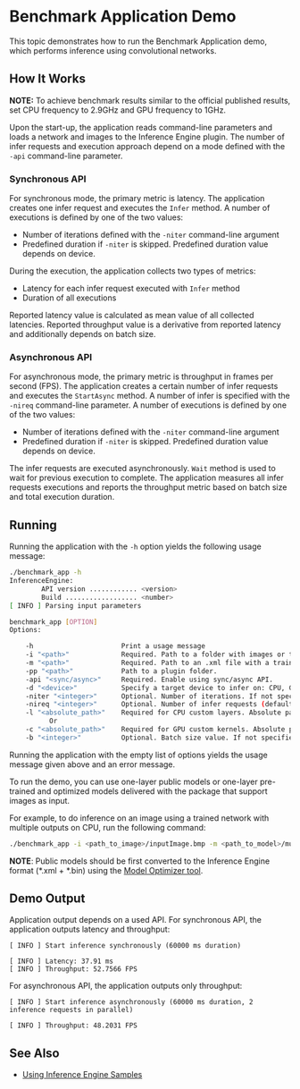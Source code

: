 # Benchmark Application Demo

This topic demonstrates how to run the Benchmark Application demo, which performs inference using convolutional networks.

## How It Works

**NOTE:** To achieve benchmark results similar to the official published results, set CPU frequency to 2.9GHz and GPU frequency to 1GHz.

Upon the start-up, the application reads command-line parameters and loads a network and images to the Inference Engine plugin. The number of infer requests and execution approach depend on a mode defined with the `-api` command-line parameter.


### Synchronous API
For synchronous mode, the primary metric is latency. The application creates one infer request and executes the `Infer` method. A number of executions is defined by one of the two values:
* Number of iterations defined with the `-niter` command-line argument
* Predefined duration if `-niter` is skipped. Predefined duration value depends on device.

During the execution, the application collects two types of metrics:
* Latency for each infer request executed with `Infer` method
* Duration of all executions

Reported latency value is calculated as mean value of all collected latencies. Reported throughput value is a derivative from reported latency and additionally depends on batch size.

### Asynchronous API
For asynchronous mode, the primary metric is throughput in frames per second (FPS). The application creates a certain number of infer requests and executes the `StartAsync` method. A number of infer is specified with the `-nireq` command-line parameter. A number of executions is defined by one of the two values:
* Number of iterations defined with the `-niter` command-line argument
* Predefined duration if `-niter` is skipped. Predefined duration value depends on device.

The infer requests are executed asynchronously. `Wait` method is used to wait for previous execution to complete. The application measures all infer requests executions and reports the throughput metric based on batch size and total execution duration.

## Running

Running the application with the `-h` option yields the following usage message:
```sh
./benchmark_app -h
InferenceEngine:
        API version ............ <version>
        Build .................. <number>
[ INFO ] Parsing input parameters

benchmark_app [OPTION]
Options:

    -h                      Print a usage message
    -i "<path>"             Required. Path to a folder with images or to image files.
    -m "<path>"             Required. Path to an .xml file with a trained model.
    -pp "<path>"            Path to a plugin folder.
    -api "<sync/async>"     Required. Enable using sync/async API.
    -d "<device>"           Specify a target device to infer on: CPU, GPU, FPGA or MYRIAD. Use "-d HETERO:<comma separated devices list>" format to specify HETERO plugin. The application looks for a suitable plugin for the specified device.
    -niter "<integer>"      Optional. Number of iterations. If not specified, the number of iterations is calculated depending on a device.
    -nireq "<integer>"      Optional. Number of infer requests (default value is 2).
    -l "<absolute_path>"    Required for CPU custom layers. Absolute path to a shared library with the kernels implementations.
          Or
    -c "<absolute_path>"    Required for GPU custom kernels. Absolute path to an .xml file with the kernels description.
    -b "<integer>"          Optional. Batch size value. If not specified, the batch size value is determined from IR.
```

Running the application with the empty list of options yields the usage message given above and an error message.

To run the demo, you can use one-layer public models or one-layer pre-trained and optimized models delivered with the package that support images as input.

For example, to do inference on an image using a trained network with multiple outputs on CPU, run the following command:

```sh
./benchmark_app -i <path_to_image>/inputImage.bmp -m <path_to_model>/multiple-output.xml -d CPU
```

**NOTE**: Public models should be first converted to the Inference Engine format (\*.xml + \*.bin) using the [Model Optimizer tool](./docs/Model_Optimizer_Developer_Guide/Deep_Learning_Model_Optimizer_DevGuide.md).

## Demo Output

Application output depends on a used API. For synchronous API, the application outputs latency and throughput:
```
[ INFO ] Start inference synchronously (60000 ms duration)

[ INFO ] Latency: 37.91 ms
[ INFO ] Throughput: 52.7566 FPS
```

For asynchronous API, the application outputs only throughput:
```
[ INFO ] Start inference asynchronously (60000 ms duration, 2 inference requests in parallel)

[ INFO ] Throughput: 48.2031 FPS
```

## See Also
* [Using Inference Engine Samples](./docs/Inference_Engine_Developer_Guide/Samples_Overview.md)
